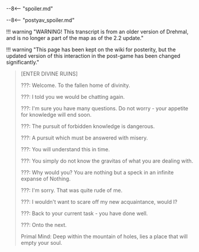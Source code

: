 --8<-- "spoiler.md"

--8<-- "postyav_spoiler.md"

!!! warning "WARNING! This transcript is from an older version of Drehmal, and is no longer a part of the map as of the 2.2 update."

!!! warning "This page has been kept on the wiki for posterity, but the updated version of this interaction in the post-game has been changed significantly."

> \[ENTER DIVINE RUINS\]
>
> ???: Welcome. To the fallen home of divinity.
>
> ???: I told you we would be chatting again.
>
> ???: I'm sure you have many questions. Do not worry - your appetite for knowledge will end soon.
>
> ???: The pursuit of forbidden knowledge is dangerous.
>
> ???: A pursuit which must be answered with misery.
>
> ???: You will understand this in time.
>
> ???: You simply do not know the gravitas of what you are dealing with.
>
> ???: Why would you? You are nothing but a speck in an infinite expanse of Nothing.
>
> ???: I'm sorry. That was quite rude of me.
>
> ???: I wouldn't want to scare off my new acquaintance, would I?
>
> ???: Back to your current task - you have done well.
>
> ???: Onto the next.
>
> Primal Mind: Deep within the mountain of holes, lies a place that will empty your soul.
